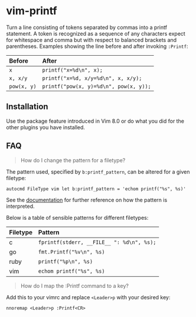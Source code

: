vim-printf
==========

Turn a line consisting of tokens separated by commas into a printf statement.
A token is recognized as a sequence of any characters expect for whitespace and
comma but with respect to balanced brackets and parentheses.
Examples showing the line before and after invoking `:Printf`:

| Before      | After                                  |
|:------------|:---------------------------------------|
| `x`         | `printf("x=%d\n", x);`                 |
| `x, x/y`    | `printf("x=%d, x/y=%d\n", x, x/y);`    |
| `pow(x, y)` | `printf("pow(x, y)=%d\n", pow(x, y));` |

Installation
------------

Use the package feature introduced in Vim 8.0 or do what you did for the other
plugins you have installed.

FAQ
---

> How do I change the pattern for a filetype?

The pattern used, specified by `b:printf_pattern`, can be altered for a given
filetype:

```vim
autocmd FileType vim let b:printf_pattern = 'echom printf("%s", %s)'
```

See the [documentation] for further reference on how the pattern is interpreted.

Below is a table of sensible patterns for different filetypes:

| Filetype | Pattern                                   |
|:---------|:------------------------------------------|
| c        | `fprintf(stderr, __FILE__ ": %d\n", %s);` |
| go       | `fmt.Printf("%v\n", %s)`                  |
| ruby     | `printf("%p\n", %s)`                      |
| vim      | `echom printf("%s", %s)`                  |

> How do I map the :Printf command to a key?

Add this to your vimrc and replace `<Leader>p` with your desired key:

```vim
nnoremap <Leader>p :Printf<CR>
```

[documentation]: doc/printf.txt
